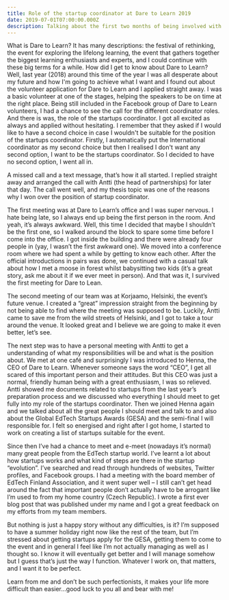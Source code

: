```yaml
---
title: Role of the startup coordinator at Dare to Learn 2019
date: 2019-07-01T07:00:00.000Z
description: Talking about the first two months of being involved with Dare to Learn
---
```

What is Dare to Learn? It has many descriptions: the festival of rethinking, the event for exploring the lifelong learning, the event that gathers together the biggest learning enthusiasts and experts, and I could continue with these big terms for a while. How did I get to know about Dare to Learn? Well, last year (2018) around this time of the year I was all desperate about my future and how I'm going to achieve what I want and I found out about the volunteer application for Dare to Learn and I applied straight away. I was a basic volunteer at one of the stages, helping the speakers to be on time at the right place. Being still included in the Facebook group of Dare to Learn volunteers, I had a chance to see the call for the different coordinator roles. And there is was, the role of the startups coordinator. I got all excited as always and applied without hesitating. I remember that they asked if I would like to have a second choice in case I wouldn't be suitable for the position of the startups coordinator. Firstly, I automatically put the International coordinator as my second choice but then I realised I don't want any second option, I want to be the startups coordinator. So I decided to have no second option, I went all in.

A missed call and a text message, that’s how it all started. I replied straight away and arranged the call with Antti (the head of partnerships) for later that day. The call went well, and my thesis topic was one of the reasons why I won over the position of startup coordinator. 

The first meeting was at Dare to Learn’s office and I was super nervous. I hate being late, so I always end up being the first person in the room. And yeah, it’s always awkward. Well, this time I decided that maybe I shouldn’t be the first one, so I walked around the block to spare some time before I come into the office. I got inside the building and there were already four people in (yay, I wasn’t the first awkward one). We moved into a conference room where we had spent a while by getting to know each other. After the official introductions in pairs was done, we continued with a casual talk about how I met a moose in forest whilst babysitting two kids (it’s a great story, ask me about it if we ever meet in person). And that was it, I survived the first meeting for Dare to Lean. 

The second meeting of our team was at Korjaamo, Helsinki, the event’s future venue. I created a “great” impression straight from the beginning by not being able to find where the meeting was supposed to be. Luckily, Antti came to save me from the wild streets of Helsinki, and I got to take a tour around the venue. It looked great and I believe we are going to make it even better, let’s see. 

The next step was to have a personal meeting with Antti to get a understanding of what my responsibilities will be and what is the position about. We met at one café and surprisingly I was introduced to Henna, the CEO of Dare to Learn. Whenever someone says the word “CEO”, I get all scared of this important person and their attitudes. But this CEO was just a normal, friendly human being with a great enthusiasm, I was so relieved. Antti showed me documents related to startups from the last year’s preparation process and we discussed who everything I should meet to get fully into my role of the startups coordinator. Then we joined Henna again and we talked about all the great people I should meet and talk to and also about the Global EdTech Startups Awards (GESA) and the semi-final I will responsible for. I felt so energised and right after I got home, I started to work on creating a list of startups suitable for the event. 

Since then I’ve had a chance to meet and e-meet (nowadays it’s normal) many great people from the EdTech startup world. I’ve learnt a lot about how startups works and what kind of steps are there in the startup “evolution”. I’ve searched and read through hundreds of websites, Twitter profiles, and Facebook groups. I had a meeting with the board member of EdTech Finland Association, and it went super well – I still can’t get head around the fact that important people don’t actually have to be arrogant like I’m used to from my home country (Czech Republic).  I wrote a first ever blog post that was published under my name and I got a great feedback on my efforts from my team members. 

But nothing is just a happy story without any difficulties, is it? I’m supposed to have a summer holiday right now like the rest of the team, but I’m stressed about getting startups apply for the GESA, getting them to come to the event and in general I feel like I’m not actually managing as well as I thought so. I know it will eventually get better and I will manage somehow but I guess that’s just the way I function. Whatever I work on, that matters, and I want it to be perfect.

Learn from me and don’t be such perfectionists, it makes your life more difficult than easier…good luck to you all and bear with me!
